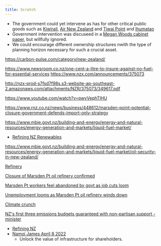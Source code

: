 ```yaml
---
title: Scratch
---
```


- The government could yet intervene as has for other critical public goods such as [Kiwirail](https://www.kiwirail.co.nz/our-story/history/), [Air New Zealand]() and [Tiwai Point]() and [Ihumatao](https://www.rnz.co.nz/news/political/433043/ihumatao-deal-struck-between-government-and-fletcher-building-to-buy-disputed-land)
- Government intervention was discuseed in a [Megan Woods cabinet paper](), but willfully ignored.
- We could encourage different ownership structures nwith the type of planning horizon necessary for such a crucial asset.

https://carbon-pulse.com/category/new-zealand/


https://www.newsroom.co.nz/one-cent-a-litre-to-insure-against-no-fuel-for-essential-services
https://www.nzx.com/announcements/375073

http://nzx-prod-s7fsd7f98s.s3-website-ap-southeast-2.amazonaws.com/attachments/NZR/375073/349617.pdf

https://www.youtube.com/watch?v=pwvVephTIHU


https://www.rnz.co.nz/news/business/448612/marsden-point-potential-closure-government-defends-import-only-strategy

https://www.mbie.govt.nz/building-and-energy/energy-and-natural-resources/energy-generation-and-markets/liquid-fuel-market/

- [Refining NZ Renewables](https://www.mbie.govt.nz/dmsdocument/12087-refining-nz-accelerating-renewable-energy-and-energy-efficiency-submission-pdf)


https://www.mbie.govt.nz/building-and-energy/energy-and-natural-resources/energy-generation-and-markets/liquid-fuel-market/oil-security-in-new-zealand/

[Refinery](https://www.rnz.co.nz/audio/player?audio_id=2018806955)


[Closure of Marsden Pt oil refinery confirmed](https://www.rnz.co.nz/national/programmes/checkpoint/audio/2018821552/closure-of-marsden-pt-oil-refinery-confirmed)

[Marsden Pt workers feel abandoned by govt as job cuts loom](https://www.rnz.co.nz/national/programmes/checkpoint/audio/2018806850/marsden-pt-workers-feel-abandoned-by-govt-as-job-cuts-loom)

[Unemployment looms as Marsden Pt oil refinery winds down](https://www.rnz.co.nz/national/programmes/checkpoint/audio/2018805585/unemployment-looms-as-marsden-pt-oil-refinery-winds-down)



[Climate crunch](https://www.rnz.co.nz/news/national/467047/week-in-politics-get-set-for-the-climate-crunch)

[NZ's first three emissions budgets guaranteed with non-partisan support - minister](https://www.rnz.co.nz/news/political/466970/nz-s-first-three-emissions-budgets-guaranteed-with-non-partisan-support-minister)

- [Refining NZ ](https://channelnz.com/investor-centre/reports-presentations/)
- [Namoi James April 8 2022](https://www.newsroom.co.nz/pro/pro-talks-naomi-james-offers-marsden-point-oil-tanks-for-national-security-fuel-reserve)
    - Unlock the value of infrastructure for shareholders.
